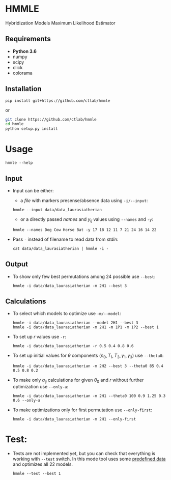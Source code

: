# HMMLE

Hybridization Models Maximum Likelihood Estimator

## Requirements

* **Python 3.6**
* numpy
* scipy
* click
* colorama

## Installation

`pip install git+https://github.com/ctlab/hmmle`

or

```sh
git clone https://github.com/ctlab/hmmle
cd hmmle
python setup.py install
```

# Usage

`hmmle --help`

## Input

* Input can be either:
    - a _file_ with markers presense/absence data using `-i/--input`:
    ```
    hmmle --input data/data_laurasiatherian
    ```

    - or a directly passed _names_ and $y_{ij}$ values using `--names` and `-y`:
    ```
    hmmle --names Dog Cow Horse Bat -y 17 18 12 11 7 21 24 16 14 22
    ```

* Pass `-` instead of filename to read data from _stdin_:
    ```
    cat data/data_laurasiatherian | hmmle -i -
    ```

## Output

* To show only few best permutations among 24 possible use `--best`:
    ```
    hmmle -i data/data_laurasiatherian -m 2H1 --best 3
    ```

## Calculations

* To select which models to optimize use `-m/--model`:
    ```
    hmmle -i data/data_laurasiatherian --model 2H1 --best 3
    hmmle -i data/data_laurasiatherian -m 2H1 -m 1P1 -m 1P2 --best 1
    ```

* To set up $r$ values use `-r`:
    ```
    hmmle -i data/data_laurasiatherian -r 0.5 0.4 0.8 0.6
    ```

* To set up initial values for $\theta$ components ($n_0, T_1, T_3, \gamma_1, \gamma_3$) use `--theta0`:
    ```
    hmmle -i data/data_laurasiatherian -m 2H2 --best 3 --theta0 85 0.4 0.5 0.8 0.2
    ```

* To make only $a_{ij}$ calculations for given $\theta_0$ and $r$ without further optimization use `--only-a`:
    ```
    hmmle -i data/data_laurasiatherian -m 2H1 --theta0 100 0.9 1.25 0.3 0.6 --only-a
    ```

* To make optimizations only for first permutation use `--only-first`:
    ```
    hmmle -i data/data_laurasiatherian -m 2H1 --only-first
    ```

# Test:

* Tests are not implemented yet, but you can check that everything is working with `--test` switch.
In this mode tool uses some [predefined data](data/data_laurasiatherian) and optimizes all 22 models.
    ```
    hmmle --test --best 1
    ```
